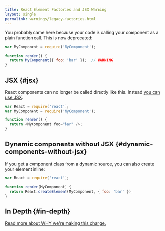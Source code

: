 ```yaml
---
title: React Element Factories and JSX Warning
layout: single
permalink: warnings/legacy-factories.html
---
```


You probably came here because your code is calling your component as a plain function call. This is now deprecated:

```javascript
var MyComponent = require('MyComponent');

function render() {
  return MyComponent({ foo: 'bar' });  // WARNING
}
```

## JSX {#jsx}

React components can no longer be called directly like this. Instead [you can use JSX](/docs/jsx-in-depth.html).

```javascript
var React = require('react');
var MyComponent = require('MyComponent');

function render() {
  return <MyComponent foo="bar" />;
}
```

## Dynamic components without JSX {#dynamic-components-without-jsx}

If you get a component class from a dynamic source, you can also create your element inline:

```javascript
var React = require('react');

function render(MyComponent) {
  return React.createElement(MyComponent, { foo: 'bar' });
}
```

## In Depth {#in-depth}

[Read more about WHY we're making this change.](https://gist.github.com/sebmarkbage/d7bce729f38730399d28)
